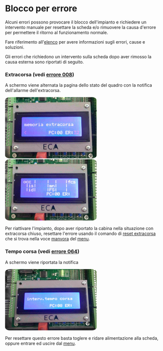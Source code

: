 # Blocco per errore

Alcuni errori possono provocare il blocco dell'impianto e richiedere un intervento manuale per resettare
la scheda e/o rimuovere la causa d'errore per permettere il ritorno al funzionamento normale.

Fare riferimento all'[elenco](../menu/errori/elenco.md) per avere informazioni sugli errori, cause e soluzioni.

Gli errori che richiedono un intervento sulla scheda dopo aver rimosso la causa esterna sono riportati di seguito.

### Extracorsa (vedi [errore 008](../menu/errori/elenco.md#008))

A schermo viene alternata la pagina dello stato del quadro con la notifica dell'allarme dell'extracorsa.

<img src="../../dist/mem-extracorsa-1.jpg" style="width: 300px; height: 200px; border-radius: 5%;"> <img src="../../dist/mem-extracorsa-2.jpg" style="width: 300px; height: 200px; border-radius: 5%;">

Per riattivare l'impianto, dopo aver riportato la cabina nella situazione con extracorsa chiuso, resettare l'errore usando il comando di [reset extracorsa](../menu/manovra/comandi/README.md#res-extra) che si trova nella voce [manvora](../menu/manovra/README.md) del [menu](../menu/README.md).


### Tempo corsa (vedi [errore 064](../menu/errori/elenco.md#064))

A schermo viene riportata la notifica

<img src="../../dist/tempocorsa.jpg" style="width: 300px; height: 200px; border-radius: 5%;">

Per resettare questo errore basta toglere e ridare alimentazione alla scheda, oppure entrare ed uscire dal [menu](../menu/README.md).
